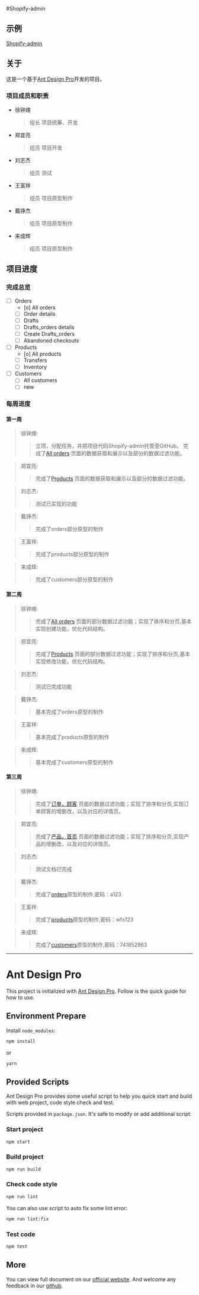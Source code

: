 #Shopify-admin

## 示例

[Shopify-admin](https://xu-paul.github.io/shopify-admin/)

## 关于

这是一个基于[Ant Design Pro](https://pro.ant.design)开发的项目。

### 项目成员和职责

* 徐钟焬
    > 组长
    > 项目统筹、开发
* 郑宜亮
    >组员
    >项目开发
* 刘志杰
    >组员
    >测试
* 王富祥
    >组员
    >项目原型制作
* 戴铮杰
    >组员
    >项目原型制作
* 来成辉
    >组员
    >项目原型制作


## 项目进度

### 完成总览

 - [ ] Orders
    - [o] All orders
    - [ ] Order details
    - [ ] Drafts
    - [ ] Drafts_orders details
    - [ ] Create Drafts_orders
    - [ ] Abandoned checkouts
 - [ ] Products
    - [o] All products
    - [ ] Transfers
    - [ ] Inventory
 - [ ] Customers
    - [ ] All customers
    - [ ] new

### 每周进度

#### 第一周

>徐钟焬:  
>   > 立项，分配任务，并把项目代码Shopify-admin托管至GitHub。
>   > 完成了[All orders](https://xu-paul.github.io/shopify-admin/#/order/all)
>   > 页面的数据获取和展示以及部分的数据过滤功能。  

>郑宜亮:  
>   > 完成了[Products](https://xu-paul.github.io/shopify-admin/#/products/allProducts)
>   > 页面的数据获取和展示以及部分的数据过滤功能。 

>刘志杰:  
>   > 测试已实现的功能

>戴铮杰:  
>   > 完成了orders部分原型的制作

>王富祥:  
>   > 完成了products部分原型的制作

>来成辉:  
>   > 完成了customers部分原型的制作

#### 第二周

>徐钟焬:  
>   > 完成了[All orders](https://xu-paul.github.io/shopify-admin/#/order/all)
>   > 页面的部分数据过滤功能；实现了排序和分页,基本实现创建功能，优化代码结构。


>郑宜亮:  
>   > 完成了[Products](https://xu-paul.github.io/shopify-admin/#/products/allProducts)
>   > 页面的部分数据过滤功能；实现了排序和分页,基本实现修改功能，优化代码结构。

>刘志杰:  
>   > 测试已完成功能

>戴铮杰: 
>   > 基本完成了orders原型的制作

>王富祥:  
>   > 基本完成了products原型的制作  

>来成辉:  
>   > 基本完成了customers原型的制作

#### 第三周

>徐钟焬:  
>   > 完成了[订单，顾客](https://xu-paul.github.io/shopify-admin/#/order/all)
>   > 页面的数据过滤功能；实现了排序和分页,实现订单顾客的增删改，以及对应的详情页。


>郑宜亮:  
>   > 完成了[产品，首页](https://xu-paul.github.io/shopify-admin/#/products/allProducts)
>   > 页面的数据过滤功能；实现了排序和分页,实现产品的增删改，以及对应的详情页。

>刘志杰:  
>   > 测试文档已完成

>戴铮杰: 
>   > 完成了[orders](https://iidgvn.axshare.com/#g=1&p=%E4%B8%BB%E9%A1%B5)原型的制作,密码：a123

>王富祥:  
>   > 完成了[products](https://s68qon.axshare.com)原型的制作,密码：wfx123 

>来成辉:  
>   > 完成了[customers](https://tii3o3.axshare.com)原型的制作,密码：741852963 

***



# Ant Design Pro

This project is initialized with [Ant Design Pro](https://pro.ant.design). Follow is the quick guide for how to use.

## Environment Prepare

Install `node_modules`:

```bash
npm install
```

or

```bash
yarn
```

## Provided Scripts

Ant Design Pro provides some useful script to help you quick start and build with web project, code style check and test.

Scripts provided in `package.json`. It's safe to modify or add additional script:

### Start project

```bash
npm start
```

### Build project

```bash
npm run build
```

### Check code style

```bash
npm run lint
```

You can also use script to auto fix some lint error:

```bash
npm run lint:fix
```

### Test code

```bash
npm test
```

## More

You can view full document on our [official website](https://pro.ant.design). And welcome any feedback in our [github](https://github.com/ant-design/ant-design-pro).

